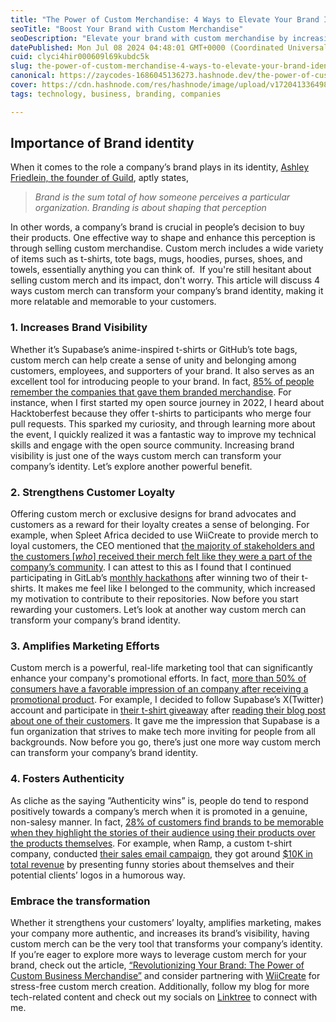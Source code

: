 ```yaml
---
title: "The Power of Custom Merchandise: 4 Ways to Elevate Your Brand Identity"
seoTitle: "Boost Your Brand with Custom Merchandise"
seoDescription: "Elevate your brand with custom merchandise by increasing visibility, loyalty, marketing impact, and authenticity"
datePublished: Mon Jul 08 2024 04:48:01 GMT+0000 (Coordinated Universal Time)
cuid: clyci4hir000609l69kubdc5k
slug: the-power-of-custom-merchandise-4-ways-to-elevate-your-brand-identity
canonical: https://zaycodes-1686045136273.hashnode.dev/the-power-of-custom-merchandise-4-ways-to-elevate-your-brand-identity
cover: https://cdn.hashnode.com/res/hashnode/image/upload/v1720413364980/f023ac61-ed73-41e0-8121-df9ff4f44b22.webp
tags: technology, business, branding, companies

---
```


## Importance of Brand identity

When it comes to the role a company’s brand plays in its identity, [Ashley Friedlein, the founder of Guild](https://www.theceomagazine.com/business/marketing/best-branding-quotes/), aptly states,

> *Brand is the sum total of how someone perceives a particular organization. Branding is about shaping that perception*

In other words, a company’s brand is crucial in people’s decision to buy their products. One effective way to shape and enhance this perception is through selling custom merchandise. Custom merch includes a wide variety of items such as t-shirts, tote bags, mugs, hoodies, purses, shoes, and towels, essentially anything you can think of.  If you're still hesitant about selling custom merch and its impact, don't worry. This article will discuss 4 ways custom merch can transform your company’s brand identity, making it more relatable and memorable to your customers.

### 1\. Increases Brand Visibility

Whether it’s Supabase’s anime-inspired t-shirts or GitHub’s tote bags, custom merch can help create a sense of unity and belonging among customers, employees, and supporters of your brand. It also serves as an excellent tool for introducing people to your brand. In fact, [85% of people remember the companies that gave them branded merchandise](https://members.asicentral.com/news/web-exclusive/january-2019/2019-ad-impressions-study/). For instance, when I first started my open source journey in 2022, I heard about Hacktoberfest because they offer t-shirts to participants who merge four pull requests. This sparked my curiosity, and through learning more about the event, I quickly realized it was a fantastic way to improve my technical skills and engage with the open source community. Increasing brand visibility is just one of the ways custom merch can transform your company’s identity. Let’s explore another powerful benefit.

### 2\. Strengthens Customer Loyalty

Offering custom merch or exclusive designs for brand advocates and customers as a reward for their loyalty creates a sense of belonging. For example, when Spleet Africa decided to use WiiCreate to provide merch to loyal customers, the CEO mentioned that [the majority of stakeholders and the customers \[*who*\] received their merch felt like they were a part of the company’s community](https://new.wiicreate.com/success-story/success-stories-feather-africa). I can attest to this as I found that I continued participating in GitLab’s [monthly hackathons](https://about.gitlab.com/community/hackathon/) after winning two of their t-shirts. It makes me feel like I belonged to the community, which increased my motivation to contribute to their repositories. Now before you start rewarding your customers. Let’s look at another way custom merch can transform your company’s brand identity.

### 3\. Amplifies Marketing Efforts

Custom merch is a powerful, real-life marketing tool that can significantly enhance your company's promotional efforts. In fact, [more than 50% of consumers have a favorable impression of an company after receiving a promotional product](https://industrytoday.com/the-impact-of-promotional-merchandise/). For example, I decided to follow Supabase’s X(Twitter) account and participate in [their t-shirt giveaway](https://x.com/supabase/status/1760286117394354421) after [reading their blog post about one of their customers](https://supabase.com/blog/supabase-swag-store). It gave me the impression that Supabase is a fun organization that strives to make tech more inviting for people from all backgrounds. Now before you go, there’s just one more way custom merch can transform your company’s brand identity.

### 4\. Fosters Authenticity

As cliche as the saying ”Authenticity wins” is, people do tend to respond positively towards a company’s merch when it is promoted in a genuine, non-salesy manner. In fact, [28% of customers find brands to be memorable when they highlight the stories of their audience using their products over the products themselves](https://www.swordandthescript.com/2023/09/follow-brands-social-media/). For example, when Ramp, a custom t-shirt company, conducted [their sales email campaign](https://ramp.fm/blog/2018/01/12/wrote-sent-best-cold-email-ever/), they got around [$10K in total revenue](https://ramp.fm/blog/2018/01/12/wrote-sent-best-cold-email-ever/) by presenting funny stories about themselves and their potential clients’ logos in a humorous way.

### Embrace the transformation

Whether it strengthens your customers’ loyalty, amplifies marketing, makes your company more authentic, and increases its brand’s visibility, having custom merch can be the very tool that transforms your company’s identity. If you’re eager to explore more ways to leverage custom merch for your brand, check out the article, [“Revolutionizing Your Brand: The Power of Custom Business Merchandise”](https://zerostockmerch.com/blog/revolutionizing-your-brand-the-power-of-custom-business-merchandise) and consider partnering with [WiiCreate](https://new.wiicreate.com/) for stress-free custom merch creation. Additionally, follow my blog for more tech-related content and check out my socials on [Linktree](https://linktr.ee/ChrissyCodes) to connect with me.
